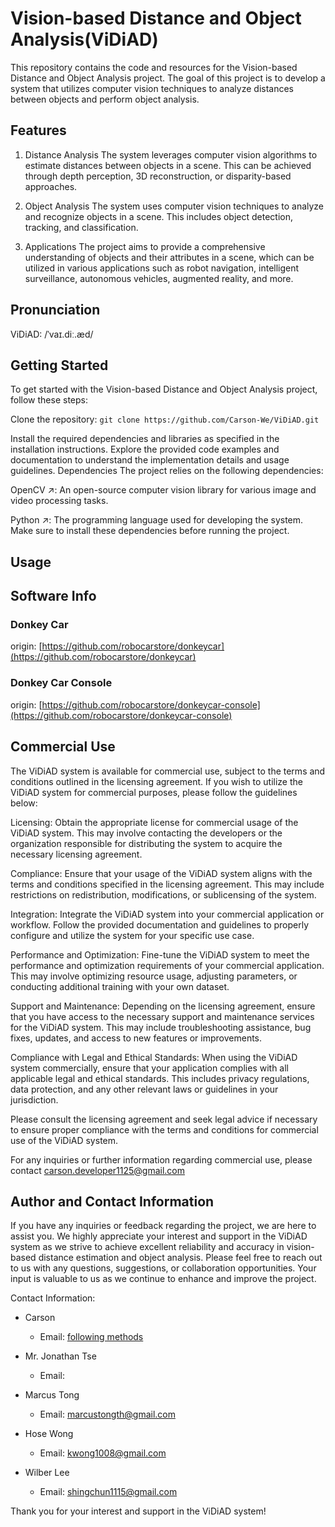 # Vision-based Distance and Object Analysis(ViDiAD)

This repository contains the code and resources for the Vision-based Distance and Object Analysis project. The goal of this project is to develop a system that utilizes computer vision techniques to analyze distances between objects and perform object analysis.

## Features

1. Distance Analysis
The system leverages computer vision algorithms to estimate distances between objects in a scene. This can be achieved through depth perception, 3D reconstruction, or disparity-based approaches.

2. Object Analysis
The system uses computer vision techniques to analyze and recognize objects in a scene. This includes object detection, tracking, and classification.

3. Applications
The project aims to provide a comprehensive understanding of objects and their attributes in a scene, which can be utilized in various applications such as robot navigation, intelligent surveillance, autonomous vehicles, augmented reality, and more.

## Pronunciation

ViDiAD: /ˈvaɪ.diː.æd/

## Getting Started

To get started with the Vision-based Distance and Object Analysis project, follow these steps:

Clone the repository:
`git clone https://github.com/Carson-We/ViDiAD.git`

Install the required dependencies and libraries as specified in the installation instructions.
Explore the provided code examples and documentation to understand the implementation details and usage guidelines.
Dependencies
The project relies on the following dependencies:

OpenCV ↗: An open-source computer vision library for various image and video processing tasks.

Python ↗: The programming language used for developing the system.
Make sure to install these dependencies before running the project.

## Usage

## Software Info

### Donkey Car

origin: [https://github.com/robocarstore/donkeycar](https://github.com/robocarstore/donkeycar)

### Donkey Car Console

origin: [https://github.com/robocarstore/donkeycar-console](https://github.com/robocarstore/donkeycar-console)

## Commercial Use

The ViDiAD system is available for commercial use, subject to the terms and conditions outlined in the licensing agreement. If you wish to utilize the ViDiAD system for commercial purposes, please follow the guidelines below:

Licensing: Obtain the appropriate license for commercial usage of the ViDiAD system. This may involve contacting the developers or the organization responsible for distributing the system to acquire the necessary licensing agreement.

Compliance: Ensure that your usage of the ViDiAD system aligns with the terms and conditions specified in the licensing agreement. This may include restrictions on redistribution, modifications, or sublicensing of the system.

Integration: Integrate the ViDiAD system into your commercial application or workflow. Follow the provided documentation and guidelines to properly configure and utilize the system for your specific use case.

Performance and Optimization: Fine-tune the ViDiAD system to meet the performance and optimization requirements of your commercial application. This may involve optimizing resource usage, adjusting parameters, or conducting additional training with your own dataset.

Support and Maintenance: Depending on the licensing agreement, ensure that you have access to the necessary support and maintenance services for the ViDiAD system. This may include troubleshooting assistance, bug fixes, updates, and access to new features or improvements.

Compliance with Legal and Ethical Standards: When using the ViDiAD system commercially, ensure that your application complies with all applicable legal and ethical standards. This includes privacy regulations, data protection, and any other relevant laws or guidelines in your jurisdiction.

Please consult the licensing agreement and seek legal advice if necessary to ensure proper compliance with the terms and conditions for commercial use of the ViDiAD system.

For any inquiries or further information regarding commercial use, please contact [carson.developer1125@gmail.com](carson.developer1125@gmail.com)

## Author and Contact Information

If you have any inquiries or feedback regarding the project, we are here to assist you. We highly appreciate your interest and support in the ViDiAD system as we strive to achieve excellent reliability and accuracy in vision-based distance estimation and object analysis. Please feel free to reach out to us with any questions, suggestions, or collaboration opportunities. Your input is valuable to us as we continue to enhance and improve the project.

Contact Information:

- Carson
  - Email: [following methods](https://carson-we.github.io/contact.html)

- Mr. Jonathan Tse
  - Email:

- Marcus Tong
  - Email: [marcustongth@gmail.com](mailto:marcustongth@gmail.com)
  
- Hose Wong
  - Email: [kwong1008@gmail.com](mailto:kwong1008@gmail.com)
  
- Wilber Lee
  - Email: [shingchun1115@gmail.com](mailto:shingchun1115@gmail.com)

Thank you for your interest and support in the ViDiAD system!
